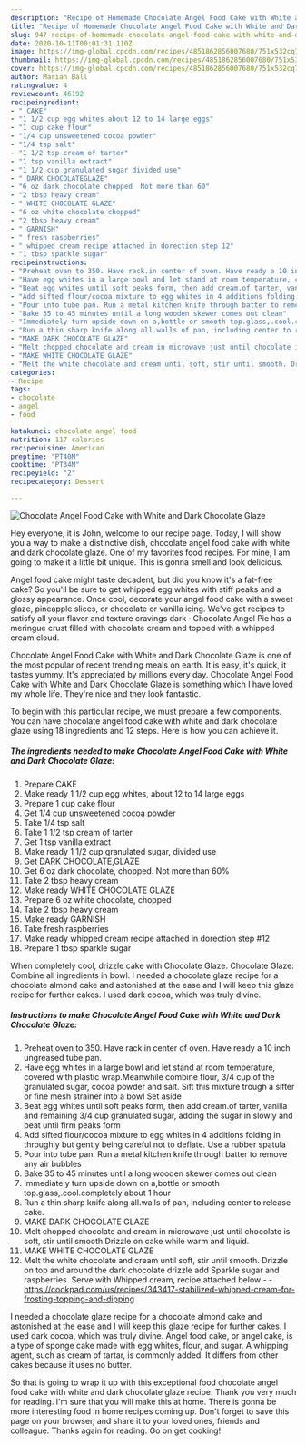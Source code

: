 ```yaml
---
description: "Recipe of Homemade Chocolate Angel Food Cake with White and Dark Chocolate Glaze"
title: "Recipe of Homemade Chocolate Angel Food Cake with White and Dark Chocolate Glaze"
slug: 947-recipe-of-homemade-chocolate-angel-food-cake-with-white-and-dark-chocolate-glaze
date: 2020-10-11T00:01:31.110Z
image: https://img-global.cpcdn.com/recipes/4851862856007680/751x532cq70/chocolate-angel-food-cake-with-white-and-dark-chocolate-glaze-recipe-main-photo.jpg
thumbnail: https://img-global.cpcdn.com/recipes/4851862856007680/751x532cq70/chocolate-angel-food-cake-with-white-and-dark-chocolate-glaze-recipe-main-photo.jpg
cover: https://img-global.cpcdn.com/recipes/4851862856007680/751x532cq70/chocolate-angel-food-cake-with-white-and-dark-chocolate-glaze-recipe-main-photo.jpg
author: Marian Ball
ratingvalue: 4
reviewcount: 46192
recipeingredient:
- " CAKE"
- "1 1/2 cup egg whites about 12 to 14 large eggs"
- "1 cup cake flour"
- "1/4 cup unsweetened cocoa powder"
- "1/4 tsp salt"
- "1 1/2 tsp cream of tarter"
- "1 tsp vanilla extract"
- "1 1/2 cup granulated sugar divided use"
- " DARK CHOCOLATEGLAZE"
- "6 oz dark chocolate chopped  Not more than 60"
- "2 tbsp heavy cream"
- " WHITE CHOCOLATE GLAZE"
- "6 oz white chocolate chopped"
- "2 tbsp heavy cream"
- " GARNISH"
- " fresh raspberries"
- " whipped cream recipe attached in dorection step 12"
- "1 tbsp sparkle sugar"
recipeinstructions:
- "Preheat oven to 350. Have rack.in center of oven. Have ready a 10 inch ungreased tube pan."
- "Have egg whites in a large bowl and let stand at room temperature, covered with plastic wrap.Meanwhile combine flour, 3/4 cup.of the granulated sugar, cocoa powder and salt. Sift this mixture trough a sifter or fine mesh strainer into a bowl Set aside"
- "Beat egg whites until soft peaks form, then add cream.of tarter, vanilla and remaining  3/4 cup granulated sugar, adding the sugar in slowly and beat until firm peaks form"
- "Add sifted flour/cocoa mixture to egg whites in 4 additions folding in throughly but gently being careful not to deflate. Use a rubber spatula"
- "Pour into tube pan. Run a metal kitchen knife through batter to remove any air bubbles"
- "Bake 35 to 45 minutes until a long wooden skewer comes out clean"
- "Immediately turn upside down on a,bottle or smooth top.glass,.cool.completely about 1 hour"
- "Run a thin sharp knife along all.walls of pan, including center to release cake."
- "MAKE DARK CHOCOLATE GLAZE"
- "Melt chopped chocolate and cream in microwave just until chocolate is soft, stir until smooth.Drizzle on cake while warm and liquid."
- "MAKE WHITE CHOCOLATE GLAZE"
- "Melt the white chocolate and cream until soft, stir until smooth. Drizzle on top and around the dark chocolate drizzle add Sparkle sugar and raspberries. Serve with Whipped cream, recipe attached below  https://cookpad.com/us/recipes/343417-stabilized-whipped-cream-for-frosting-topping-and-dipping"
categories:
- Recipe
tags:
- chocolate
- angel
- food

katakunci: chocolate angel food 
nutrition: 117 calories
recipecuisine: American
preptime: "PT40M"
cooktime: "PT34M"
recipeyield: "2"
recipecategory: Dessert

---
```



![Chocolate Angel Food Cake with White and Dark Chocolate Glaze](https://img-global.cpcdn.com/recipes/4851862856007680/751x532cq70/chocolate-angel-food-cake-with-white-and-dark-chocolate-glaze-recipe-main-photo.jpg)

Hey everyone, it is John, welcome to our recipe page. Today, I will show you a way to make a distinctive dish, chocolate angel food cake with white and dark chocolate glaze. One of my favorites food recipes. For mine, I am going to make it a little bit unique. This is gonna smell and look delicious.

Angel food cake might taste decadent, but did you know it&#39;s a fat-free cake? So you&#39;ll be sure to get whipped egg whites with stiff peaks and a glossy appearance. Once cool, decorate your angel food cake with a sweet glaze, pineapple slices, or chocolate or vanilla icing. We&#39;ve got recipes to satisfy all your flavor and texture cravings dark · Chocolate Angel Pie has a meringue crust filled with chocolate cream and topped with a whipped cream cloud.

Chocolate Angel Food Cake with White and Dark Chocolate Glaze is one of the most popular of recent trending meals on earth. It is easy, it's quick, it tastes yummy. It's appreciated by millions every day. Chocolate Angel Food Cake with White and Dark Chocolate Glaze is something which I have loved my whole life. They're nice and they look fantastic.


To begin with this particular recipe, we must prepare a few components. You can have chocolate angel food cake with white and dark chocolate glaze using 18 ingredients and 12 steps. Here is how you can achieve it.

<!--inarticleads1-->

##### The ingredients needed to make Chocolate Angel Food Cake with White and Dark Chocolate Glaze:

1. Prepare  CAKE
1. Make ready 1 1/2 cup egg whites, about 12 to 14 large eggs
1. Prepare 1 cup cake flour
1. Get 1/4 cup unsweetened cocoa powder
1. Take 1/4 tsp salt
1. Take 1 1/2 tsp cream of tarter
1. Get 1 tsp vanilla extract
1. Make ready 1 1/2 cup granulated sugar, divided use
1. Get  DARK CHOCOLATE,GLAZE
1. Get 6 oz dark chocolate, chopped.  Not more than 60%
1. Take 2 tbsp heavy cream
1. Make ready  WHITE CHOCOLATE GLAZE
1. Prepare 6 oz white chocolate, chopped
1. Take 2 tbsp heavy cream
1. Make ready  GARNISH
1. Take  fresh raspberries
1. Make ready  whipped cream recipe attached in dorection step #12
1. Prepare 1 tbsp sparkle sugar


When completely cool, drizzle cake with Chocolate Glaze. Chocolate Glaze: Combine all ingredients in bowl. I needed a chocolate glaze recipe for a chocolate almond cake and astonished at the ease and I will keep this glaze recipe for further cakes. I used dark cocoa, which was truly divine. 

<!--inarticleads2-->

##### Instructions to make Chocolate Angel Food Cake with White and Dark Chocolate Glaze:

1. Preheat oven to 350. Have rack.in center of oven. Have ready a 10 inch ungreased tube pan.
1. Have egg whites in a large bowl and let stand at room temperature, covered with plastic wrap.Meanwhile combine flour, 3/4 cup.of the granulated sugar, cocoa powder and salt. Sift this mixture trough a sifter or fine mesh strainer into a bowl Set aside
1. Beat egg whites until soft peaks form, then add cream.of tarter, vanilla and remaining  3/4 cup granulated sugar, adding the sugar in slowly and beat until firm peaks form
1. Add sifted flour/cocoa mixture to egg whites in 4 additions folding in throughly but gently being careful not to deflate. Use a rubber spatula
1. Pour into tube pan. Run a metal kitchen knife through batter to remove any air bubbles
1. Bake 35 to 45 minutes until a long wooden skewer comes out clean
1. Immediately turn upside down on a,bottle or smooth top.glass,.cool.completely about 1 hour
1. Run a thin sharp knife along all.walls of pan, including center to release cake.
1. MAKE DARK CHOCOLATE GLAZE
1. Melt chopped chocolate and cream in microwave just until chocolate is soft, stir until smooth.Drizzle on cake while warm and liquid.
1. MAKE WHITE CHOCOLATE GLAZE
1. Melt the white chocolate and cream until soft, stir until smooth. Drizzle on top and around the dark chocolate drizzle add Sparkle sugar and raspberries. Serve with Whipped cream, recipe attached below -  - https://cookpad.com/us/recipes/343417-stabilized-whipped-cream-for-frosting-topping-and-dipping


I needed a chocolate glaze recipe for a chocolate almond cake and astonished at the ease and I will keep this glaze recipe for further cakes. I used dark cocoa, which was truly divine. Angel food cake, or angel cake, is a type of sponge cake made with egg whites, flour, and sugar. A whipping agent, such as cream of tartar, is commonly added. It differs from other cakes because it uses no butter. 

So that is going to wrap it up with this exceptional food chocolate angel food cake with white and dark chocolate glaze recipe. Thank you very much for reading. I'm sure that you will make this at home. There is gonna be more interesting food in home recipes coming up. Don't forget to save this page on your browser, and share it to your loved ones, friends and colleague. Thanks again for reading. Go on get cooking!
